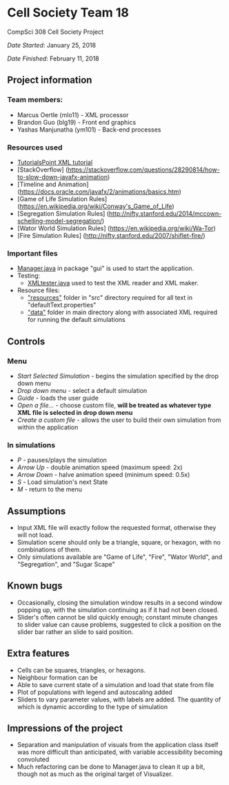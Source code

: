 # Cell Society Team 18

CompSci 308 Cell Society Project

*Date Started*: January 25, 2018

*Date Finished*: February 11, 2018

## Project information
### Team members:
* Marcus Oertle (mlo11) - XML processor
* Brandon Guo (blg19) - Front end graphics
* Yashas Manjunatha (ym101) - Back-end processes

### Resources used
* [TutorialsPoint XML tutorial](https://www.tutorialspoint.com/java_xml/java_dom_query_document.htm)
* [StackOverflow] (https://stackoverflow.com/questions/28290814/how-to-slow-down-javafx-animation)
* [Timeline and Animation] (https://docs.oracle.com/javafx/2/animations/basics.htm)
* [Game of Life Simulation Rules] (https://en.wikipedia.org/wiki/Conway's_Game_of_Life)
* [Segregation Simulation Rules] (http://nifty.stanford.edu/2014/mccown-schelling-model-segregation/)
* [Wator World Simulation Rules] (https://en.wikipedia.org/wiki/Wa-Tor)
* [Fire Simulation Rules] (http://nifty.stanford.edu/2007/shiflet-fire/)

### Important files
* [Manager.java](https://coursework.cs.duke.edu/CompSci308_2018Spring/cellsociety_team18/blob/master/src/gui/Manager.java) in package "gui" is used to start the application.
* Testing:
	* [XMLtester.java](https://coursework.cs.duke.edu/CompSci308_2018Spring/cellsociety_team18/blob/master/src/xml/XMLtester.java) used to test the XML reader and XML maker.
* Resource files:
	* ["resources"](https://coursework.cs.duke.edu/CompSci308_2018Spring/cellsociety_team18/tree/master/src/resources) folder in "src" directory required for all text in "defaultText.properties"
	* ["data"](https://coursework.cs.duke.edu/CompSci308_2018Spring/cellsociety_team18/tree/master/data) folder in main directory along with associated XML required for running the default simulations

## Controls
### Menu
* *Start Selected Simulation* - begins the simulation specified by the drop down menu
* *Drop down menu* - select a default simulation
* *Guide* - loads the user guide
* *Open a file...* - choose custom file, **will be treated as whatever type XML file is selected in drop down menu**
* *Create a custom file* - allows the user to build their own simulation from within the application

### In simulations
* *P* - pauses/plays the simulation
* *Arrow Up* - double animation speed (maximum speed: 2x)
* *Arrow Down* - halve animation speed (minimum speed: 0.5x)
* *S* - Load simulation's next State
* *M* - return to the menu

## Assumptions
* Input XML file will exactly follow the requested format, otherwise they will not load.
* Simulation scene should only be a triangle, square, or hexagon, with no combinations of them.
* Only simulations available are "Game of Life", "Fire", "Wator World", and "Segregation", and "Sugar Scape"

## Known bugs
* Occasionally, closing the simulation window results in a second window popping up, with the simulation continuing as if it had not been closed.
* Slider's often cannot be slid quickly enough; constant minute changes to slider value can cause problems, suggested to click a position on the slider bar rather an slide to said position.

## Extra features
* Cells can be squares, triangles, or hexagons.
* Neighbour formation can be 
* Able to save current state of a simulation and load that state from file
* Plot of populations with legend and autoscaling added
* Sliders to vary parameter values, with labels are added. The quantity of which is dynamic according to the type of simulation

## Impressions of the project
* Separation and manipulation of visuals from the application class itself was more difficult than anticipated, with variable accessibility becoming convoluted
* Much refactoring can be done to Manager.java to clean it up a bit, though not as much as the original target of Visualizer.